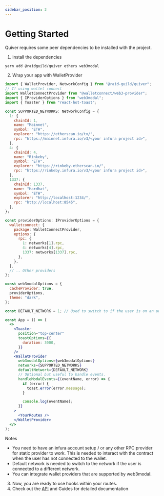 ```yaml
---
sidebar_position: 2
---
```


# Getting Started

Quiver requires some peer dependencies to be installed with the project.

1. Install the dependencies

```bash
yarn add @raidguild/quiver ethers web3modal
```

2. Wrap your app with WalletProvider

```jsx
import { WalletProvider, NetworkConfig } from "@raid-guild/quiver";
// If using wallet connect
import WalletConnectProvider from "@walletconnect/web3-provider";
import { IProviderOptions } from "web3modal";
import { Toaster } from "react-hot-toast";

const SUPPORTED_NETWORKS: NetworkConfig = {
  1: {
    chainId: 1,
    name: "Mainnet",
    symbol: "ETH",
    explorer: "https://etherscan.io/tx/",
    rpc: "https://mainnet.infura.io/v3/<your infura project id>",
  },
  4: {
    chainId: 4,
    name: "Rinkeby",
    symbol: "ETH",
    explorer: "https://rinkeby.etherscan.io/",
    rpc: "https://rinkeby.infura.io/v3/<your infura project id>",
  },
  1337: {
    chainId: 1337,
    name: "Hardhat",
    symbol: "ETH",
    explorer: "http://localhost:1234/",
    rpc: "http://localhost:8545",
  },
};

const providerOptions: IProviderOptions = {
  walletconnect: {
    package: WalletConnectProvider,
    options: {
      rpc: {
        1: networks[1].rpc,
        4: networks[4].rpc,
        1337: networks[1337].rpc,
      },
    },
  },
  // .. Other providers
};

const web3modalOptions = {
  cacheProvider: true,
  providerOptions,
  theme: "dark",
};

const DEFAULT_NETWORK = 1; // Used to switch to if the user is on an unsupported network

const App = () => (
  <>
    <Toaster
      position="top-center"
      toastOptions={{
        duration: 3000,
      }}
    />
    <WalletProvider
      web3modalOptions={web3modalOptions}
      networks={SUPPORTED_NETWORKS}
      defaultNetwork={DEFAULT_NETWORK}
      // Optional but useful to handle events.
      handleModalEvents={(eventName, error) => {
        if (error) {
          toast.error(error.message);
        }

        console.log(eventName);
      }}
    >
      <YourRoutes />
    </WalletProvider>
  </>
);
```

Notes

- You need to have an infura account setup / or any other RPC provider for static provider to work. This is needed to interact with the contract when the user has not connected to the wallet.
- Default network is needed to switch to the network if the user is connected to a different network.
- You can integrate wallet providers that are supported by web3modal.

3. Now, you are ready to use hooks within your routes.
4. Check out the [API](/api) and Guides for detailed documentation
